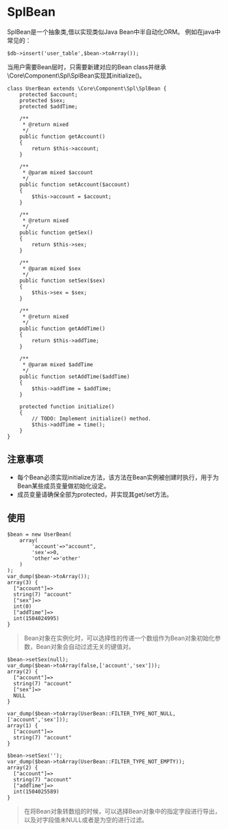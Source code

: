 # SplBean
SplBean是一个抽象类,借以实现类似Java Bean中半自动化ORM。
例如在java中常见的：
```
$db->insert('user_table',$bean->toArray());
```
当用户需要Bean层时，只需要新建对应的Bean class并继承\Core\Component\Spl\SplBean实现其initialize()。

```
class UserBean extends \Core\Component\Spl\SplBean {
    protected $account;
    protected $sex;
    protected $addTime;

    /**
     * @return mixed
     */
    public function getAccount()
    {
        return $this->account;
    }

    /**
     * @param mixed $account
     */
    public function setAccount($account)
    {
        $this->account = $account;
    }

    /**
     * @return mixed
     */
    public function getSex()
    {
        return $this->sex;
    }

    /**
     * @param mixed $sex
     */
    public function setSex($sex)
    {
        $this->sex = $sex;
    }

    /**
     * @return mixed
     */
    public function getAddTime()
    {
        return $this->addTime;
    }

    /**
     * @param mixed $addTime
     */
    public function setAddTime($addTime)
    {
        $this->addTime = $addTime;
    }
    
    protected function initialize()
    {
        // TODO: Implement initialize() method.
        $this->addTime = time();
    }
}
```
## 注意事项
- 每个Bean必须实现initialize方法，该方法在Bean实例被创建时执行，用于为Bean某些成员变量做初始化设定。
- 成员变量请确保全部为protected，并实现其get/set方法。
## 使用
```
$bean = new UserBean(
    array(
        'account'=>"account",
        'sex'=>0,
        'other'=>'other'
    )
);
var_dump($bean->toArray());
array(3) {
  ["account"]=>
  string(7) "account"
  ["sex"]=>
  int(0)
  ["addTime"]=>
  int(1504024995)
}
```
> Bean对象在实例化时，可以选择性的传递一个数组作为Bean对象初始化参数，Bean对象会自动过滤无关的键值对。

```
$bean->setSex(null);
var_dump($bean->toArray(false,['account','sex']));
array(2) {
  ["account"]=>
  string(7) "account"
  ["sex"]=>
  NULL
}

var_dump($bean->toArray(UserBean::FILTER_TYPE_NOT_NULL,['account','sex']));
array(1) {
  ["account"]=>
  string(7) "account"
}

$bean->setSex('');
var_dump($bean->toArray(UserBean::FILTER_TYPE_NOT_EMPTY));
array(2) {
  ["account"]=>
  string(7) "account"
  ["addTime"]=>
  int(1504025589)
}
```
> 在将Bean对象转数组的时候，可以选择Bean对象中的指定字段进行导出，以及对字段值未NULL或者是为空的进行过滤。

